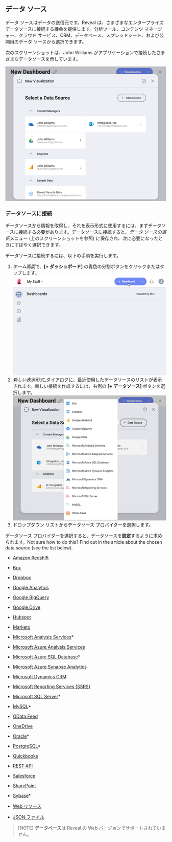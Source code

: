 ## データ ソース


データ ソースはデータの送信元です。Reveal は、さまざまなエンタープライズ データソースに接続する機会を提供します。分析ツール、コンテンツ マネージャー、クラウド サービス、CRM、データベース、スプレッドシート、および公開用のデータ ソースから選択できます。

次のスクリーンショットは、John Williams がアプリケーションで接続したさまざまなデータソースを示しています。

![Sample data sources](images/sample-data-sources-screen.png)

### データソースに接続

データソースから情報を取得し、それを表示形式に使用するには、まずデータソースに接続する必要があります。データソースに接続すると、*データ ソースの選択*メニュー (上のスクリーンショットを参照) に保存され、次に必要になったときにすばやく選択できます。

データソースに接続するには、以下の手順を実行します。  

1. *ホーム画面*で、**[+ ダッシュボード]** の青色の分割ボタンをクリックまたはタップします。
   ![Reveal's home screen](images/start-creating-dashboard-data-source.png)
2. *新しい表示形式*_ダイアログに、最近使用したデータソースのリストが表示されます。新しい接続を作成するには、右側の **[+ データソース]** ボタンを選択します。
   ![Available data sources when creating a new visualization](images/creating-new-visualization.png)
3. ドロップダウン リストからデータソース プロバイダーを選択します。

データソース プロバイダーを選択すると、データソースを**設定**するように求められます。Not sure how to do this? Find out in the article about the chosen data source (see the list below).

   - [Amazon Redshift](~/jp/datasources/supported-data-sources/redshift.md)

   - [Box](~/jp/datasources/supported-data-sourcesbox.md)

   - [Dropbox](~/jp/datasources/supported-data-sources/dropbox.md)

   - [Google Analytics](~/jp/datasources/supported-data-sources/google-analytics.md)

   - [Google BigQuery](~/jp/datasources/supported-data-sources/google-bigquery.md)

   - [Google Drive](~/jp/datasources/supported-data-sources/google-drive.md)
  
   - [Hubspot](~/jp/datasources/supported-data-sources/hubspot.md)
  
   - [Marketo](~/jp/datasources/supported-data-sources/marketo.md)

   - [Microsoft Analysis Services](~/jp/datasources/supported-data-sources/microsoft-analysis-services/configuring-microsoft-analysis-services.md)*
  
   - [Microsoft Azure Analysis Services](~/jp/datasources/supported-data-sources/microsoft-azure-analysis-services.md)

   - [Microsoft Azure SQL Database](~/jp/datasources/supported-data-sources/azure-sql.md)*
  
   - [Microsoft Azure Synapse Analytics](~/jp/datasources/supported-data-sources/microsoft-azure-synapse-analytics.md)

   - [Microsoft Dynamics CRM](~/jp/datasources/supported-data-sources/microsoft-dynamics-crm.md)

   - [Microsoft Reporting Services (SSRS)](~/jp/datasources/supported-data-sources/microsoft-reporting-services.md)

   - [Microsoft SQL Server](~/jp/datasources/supported-data-sources/microsoft-sql-server.md)*

   - [MySQL](~/jp/datasources/supported-data-sources/mysql.md)*

   - [OData Feed](~/jp/datasources/supported-data-sources/odata-feed.md)

   - [OneDrive](~/jp/datasources/supported-data-sources/onedrive.md)

   - [Oracle](~/jp/datasources/supported-data-sources/oracle.md)*

   - [PostgreSQL](~/jp/datasources/supported-data-sources/postgresql.md)*
  
   - [Quickbooks](~/jp/datasources/supported-data-sources/quickbooks.md) 

   - [REST API](~/jp/datasources/supported-data-sources/rest-api.md)

   - [Salesforce](~/jp/datasources/supported-data-sources/salesforce.md)

   - [SharePoint](~/jp/datasources/supported-data-sources/sharepoint.md)

   - [Sybase](~/jp/datasources/supported-data-sources/sybase.md)*

   - [Web リソース](~/jp/datasources/supported-data-sources/web-resource.md)

   - [JSON ファイル](~/jp/datasources/supported-data-sources/working-with-json-files.md)

>[NOTE]
> **データベース**は Reveal の Web バージョンでサポートされていません。
